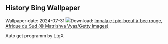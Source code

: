 ## History Bing Wallpaper
Wallpaper date: 2024-07-31
![](https://www.bing.com/th?id=OHR.ImpalaOxpecker_FR-CA6322540400_UHD.jpg&w=1000)Download: [Impala et pic-bœuf à bec rouge, Afrique du Sud (© Matrishva Vyas/Getty Images)](https://www.bing.com/th?id=OHR.ImpalaOxpecker_FR-CA6322540400_UHD.jpg)

Auto get programm by LtgX
